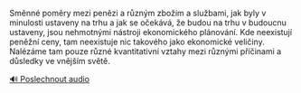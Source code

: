 
Směnné poměry mezi penězi a různým zbožím a službami, jak byly v minulosti ustaveny na trhu a jak se očekává, že budou na trhu v budoucnu ustaveny, jsou nehmotnými nástroji ekonomického plánování. Kde neexistují peněžní ceny, tam neexistuje nic takového jako ekonomické veličiny. Nalézáme tam pouze různé kvantitativní vztahy mezi různými příčinami a důsledky ve vnějším světě.

[🔊 Poslechnout audio](/data/7-paragraphs/audio/chapter_42/para_007-Smnn-pomry-mezi-penzi-a-rznm-zbom-a-sluba.mp3)
